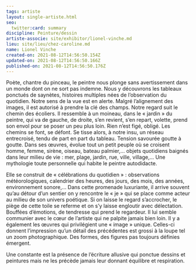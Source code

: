 ```yaml
---
tags: artiste
layout: single-artiste.html
seo:
  twitter:card: summary
discipline: Peinture/dessin
artiste-associe: site/exhibitor/lionel-vinche.md
lieu: site/lieu/chez-caroline.md
name: Lionel Vinche
created-on: 2021-08-12T14:56:50.154Z
updated-on: 2021-08-12T14:56:50.166Z
published-on: 2021-08-12T14:56:50.176Z
---
```

<!--StartFragment-->

Poète, chantre du pinceau, le peintre nous plonge sans avertissement dans un monde dont on ne sort pas indemne. Nous y découvrons les tableaux ponctués de saynètes, histoires multiples nées de l’observation du quotidien. Notre sens de la vue est en alerte. Malgré l’alignement des images, il est autorisé à prendre la clé des champs. Notre regard suit le chemin des écoliers. Il ressemble à un moineau, dans le « jardin » du peintre, qui va de gauche, de droite, s’en revient, s’en repart, volette, prend son envol pour se poser un peu plus loin. Rien n’est figé, obligé. Les chemins se font, se défont. Se tisse alors, à notre insu, un réseau entrecroisé, tendu de part en part du tableau. Tension savourée goutte à goutte. Dans ses œuvres, évolue tout un petit peuple où se croisent homme, femme, sirène, oiseau, bateau palmier,... objets quotidiens baignés dans leur milieu de vie : mer, plage, jardin, rue, ville, village,... Une mythologie toute personnelle qui habite le peintre autodidacte.

Elle se construit de « célébrations du quotidien » : observations météorologiques, calendrier des heures, des jours, des mois, des années, environnement sonore,... Dans cette promenade luxuriante, il arrive souvent qu’au détour d’un sentier on y rencontre le « je » qui se place comme acteur au milieu de son univers poétique. Si on laisse le regard s’accrocher, le piège de cette toile se referme et on s’y laisse engloutir avec délectation. Bouffées d’émotions, de tendresse qui prend le regardeur. Il lui semble communier avec le cœur de l’artiste qui ne palpite jamais bien loin. Il y a également les œuvres qui privilégient une « image » unique. Celles-ci donnent l’impression qu’un détail des précédentes est grossi à la loupe tel un zoom photographique. Des formes, des figures pas toujours définies émergent. 

Une constante est la présence de l’écriture allusive qui ponctue dessins et peintures mais ne les précède jamais leur donnant équilibre et respiration.



<!--EndFragment-->